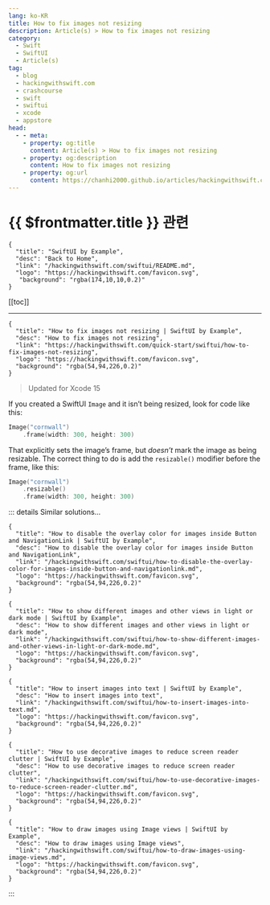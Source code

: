 ```yaml
---
lang: ko-KR
title: How to fix images not resizing
description: Article(s) > How to fix images not resizing
category:
  - Swift
  - SwiftUI
  - Article(s)
tag: 
  - blog
  - hackingwithswift.com
  - crashcourse
  - swift
  - swiftui
  - xcode
  - appstore
head:
  - - meta:
    - property: og:title
      content: Article(s) > How to fix images not resizing
    - property: og:description
      content: How to fix images not resizing
    - property: og:url
      content: https://chanhi2000.github.io/articles/hackingwithswift.com/swiftui/how-to-fix-images-not-resizing.html
---
```


# {{ $frontmatter.title }} 관련

```component VPCard
{
  "title": "SwiftUI by Example",
  "desc": "Back to Home",
  "link": "/hackingwithswift.com/swiftui/README.md",
  "logo": "https://hackingwithswift.com/favicon.svg",
   "background": "rgba(174,10,10,0.2)"
}
```

[[toc]]

---

```component VPCard
{
  "title": "How to fix images not resizing | SwiftUI by Example",
  "desc": "How to fix images not resizing",
  "link": "https://hackingwithswift.com/quick-start/swiftui/how-to-fix-images-not-resizing",
  "logo": "https://hackingwithswift.com/favicon.svg",
  "background": "rgba(54,94,226,0.2)"
}
```

> Updated for Xcode 15

If you created a SwiftUI `Image` and it isn’t being resized, look for code like this:

```swift
Image("cornwall")
    .frame(width: 300, height: 300)
```

That explicitly sets the image’s frame, but *doesn’t* mark the image as being resizable. The correct thing to do is add the `resizable()` modifier before the frame, like this:

```swift
Image("cornwall")
    .resizable()
    .frame(width: 300, height: 300)
```

::: details Similar solutions…

```component VPCard
{
  "title": "How to disable the overlay color for images inside Button and NavigationLink | SwiftUI by Example",
  "desc": "How to disable the overlay color for images inside Button and NavigationLink",
  "link": "/hackingwithswift.com/swiftui/how-to-disable-the-overlay-color-for-images-inside-button-and-navigationlink.md",
  "logo": "https://hackingwithswift.com/favicon.svg",
  "background": "rgba(54,94,226,0.2)"
}
```

```component VPCard
{
  "title": "How to show different images and other views in light or dark mode | SwiftUI by Example",
  "desc": "How to show different images and other views in light or dark mode",
  "link": "/hackingwithswift.com/swiftui/how-to-show-different-images-and-other-views-in-light-or-dark-mode.md",
  "logo": "https://hackingwithswift.com/favicon.svg",
  "background": "rgba(54,94,226,0.2)"
}
```

```component VPCard
{
  "title": "How to insert images into text | SwiftUI by Example",
  "desc": "How to insert images into text",
  "link": "/hackingwithswift.com/swiftui/how-to-insert-images-into-text.md",
  "logo": "https://hackingwithswift.com/favicon.svg",
  "background": "rgba(54,94,226,0.2)"
}
```

```component VPCard
{ 
  "title": "How to use decorative images to reduce screen reader clutter | SwiftUI by Example",
  "desc": "How to use decorative images to reduce screen reader clutter",
  "link": "/hackingwithswift.com/swiftui/how-to-use-decorative-images-to-reduce-screen-reader-clutter.md",
  "logo": "https://hackingwithswift.com/favicon.svg",
  "background": "rgba(54,94,226,0.2)"
}
```

```component VPCard
{
  "title": "How to draw images using Image views | SwiftUI by Example",
  "desc": "How to draw images using Image views",
  "link": "/hackingwithswift.com/swiftui/how-to-draw-images-using-image-views.md",
  "logo": "https://hackingwithswift.com/favicon.svg",
  "background": "rgba(54,94,226,0.2)"
}
```

:::

